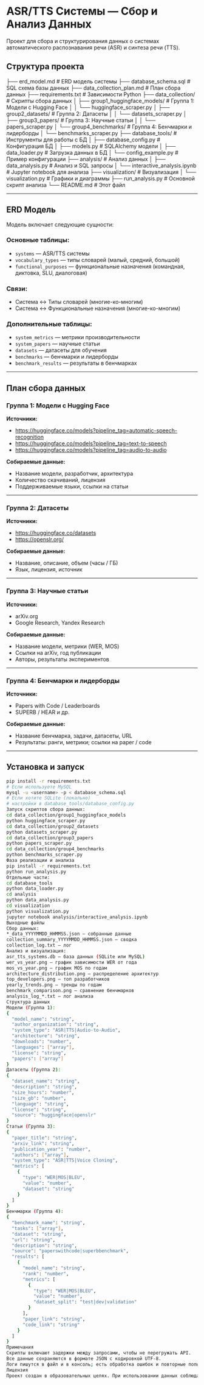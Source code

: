 # ASR/TTS Системы — Сбор и Анализ Данных

Проект для сбора и структурирования данных о системах автоматического распознавания речи (ASR) и синтеза речи (TTS).

## Структура проекта

├── erd_model.md # ERD модель системы
├── database_schema.sql # SQL схема базы данных
├── data_collection_plan.md # План сбора данных
├── requirements.txt # Зависимости Python
├── data_collection/ # Скрипты сбора данных
│ ├── group1_huggingface_models/ # Группа 1: Модели с Hugging Face
│ │ └── huggingface_scraper.py
│ ├── group2_datasets/ # Группа 2: Датасеты
│ │ └── datasets_scraper.py
│ ├── group3_papers/ # Группа 3: Научные статьи
│ │ └── papers_scraper.py
│ └── group4_benchmarks/ # Группа 4: Бенчмарки и лидерборды
│ └── benchmarks_scraper.py
├── database_tools/ # Инструменты для работы с БД
│ ├── database_config.py # Конфигурация БД
│ ├── models.py # SQLAlchemy модели
│ ├── data_loader.py # Загрузка данных в БД
│ └── config_example.py # Пример конфигурации
├── analysis/ # Анализ данных
│ ├── data_analysis.py # Анализ и SQL запросы
│ └── interactive_analysis.ipynb # Jupyter notebook для анализа
├── visualization/ # Визуализация
│ └── visualization.py # Графики и диаграммы
├── run_analysis.py # Основной скрипт анализа
└── README.md # Этот файл

---

## ERD Модель

Модель включает следующие сущности:

### Основные таблицы:

- `systems` — ASR/TTS системы  
- `vocabulary_types` — типы словарей (малый, средний, большой)  
- `functional_purposes` — функциональные назначения (командная, диктовка, SLU, диалоговая)  

### Связи:

- Система ↔ Типы словарей (многие-ко-многим)  
- Система ↔ Функциональные назначения (многие-ко-многим)  

### Дополнительные таблицы:

- `system_metrics` — метрики производительности  
- `system_papers` — научные статьи  
- `datasets` — датасеты для обучения  
- `benchmarks` — бенчмарки и лидерборды  
- `benchmark_results` — результаты в бенчмарках  

---

## План сбора данных

### Группа 1: Модели с Hugging Face

**Источники:**

- https://huggingface.co/models?pipeline_tag=automatic-speech-recognition  
- https://huggingface.co/models?pipeline_tag=text-to-speech  
- https://huggingface.co/models?pipeline_tag=audio-to-audio  

**Собираемые данные:**

- Название модели, разработчик, архитектура  
- Количество скачиваний, лицензия  
- Поддерживаемые языки, ссылки на статьи  

---

### Группа 2: Датасеты

**Источники:**

- https://huggingface.co/datasets  
- https://openslr.org/  

**Собираемые данные:**

- Название, описание, объем (часы / ГБ)  
- Язык, лицензия, источник  

---

### Группа 3: Научные статьи

**Источники:**

- arXiv.org  
- Google Research, Yandex Research  

**Собираемые данные:**

- Название модели, метрики (WER, MOS)  
- Ссылки на arXiv, год публикации  
- Авторы, результаты экспериментов  

---

### Группа 4: Бенчмарки и лидерборды

**Источники:**

- Papers with Code / Leaderboards  
- SUPERB / HEAR и др.  

**Собираемые данные:**

- Название бенчмарка, задачи, датасеты, URL  
- Результаты: ранги, метрики; ссылки на paper / code  

---

## Установка и запуск

```bash
pip install -r requirements.txt
# Если используете MySQL
mysql -u <username> -p < database_schema.sql
# Если хотите SQLite (локально)
# настройки в database_tools/database_config.py
Запуск скриптов сбора данных:
cd data_collection/group1_huggingface_models
python huggingface_scraper.py
cd data_collection/group2_datasets
python datasets_scraper.py
cd data_collection/group3_papers
python papers_scraper.py
cd data_collection/group4_benchmarks
python benchmarks_scraper.py
Фаза реализации и анализа
pip install -r requirements.txt
python run_analysis.py
Отдельные части:
cd database_tools
python data_loader.py
cd analysis
python data_analysis.py
cd visualization
python visualization.py
jupyter notebook analysis/interactive_analysis.ipynb
Выходные файлы
Сбор данных:
*_data_YYYYMMDD_HHMMSS.json — собранные данные
collection_summary_YYYYMMDD_HHMMSS.json — сводка
collection_log.txt — лог
Анализ и визуализация:
asr_tts_systems.db — база данных (SQLite или MySQL)
wer_vs_year.png — график зависимости WER от года
mos_vs_year.png — график MOS по годам
architecture_distribution.png — распределение архитектур
top_developers.png — топ разработчиков
yearly_trends.png — тренды по годам
benchmark_comparison.png — сравнение бенчмарков
analysis_log_*.txt — лог анализа
Структура данных
Модели (Группа 1):
{
  "model_name": "string",
  "author_organization": "string",
  "system_type": "ASR|TTS|Audio-to-Audio",
  "architecture": "string",
  "downloads": "number",
  "languages": ["array"],
  "license": "string",
  "papers": ["array"]
}
Датасеты (Группа 2):
{
  "dataset_name": "string",
  "description": "string",
  "size_hours": "number",
  "size_gb": "number",
  "language": "string",
  "license": "string",
  "source": "huggingface|openslr"
}
Статьи (Группа 3):
{
  "paper_title": "string",
  "arxiv_link": "string",
  "publication_year": "number",
  "authors": ["array"],
  "system_type": "ASR|TTS|Voice Cloning",
  "metrics": [
    {
      "type": "WER|MOS|BLEU",
      "value": "number",
      "dataset": "string"
    }
  ]
}
Бенчмарки (Группа 4):
{
  "benchmark_name": "string",
  "tasks": ["array"],
  "dataset": "string",
  "url": "string",
  "description": "string",
  "source": "paperswithcode|superbbenchmark",
  "results": [
    {
      "model_name": "string",
      "rank": "number",
      "metrics": [
        {
          "type": "WER|MOS|BLEU",
          "value": "number",
          "dataset_split": "test|dev|validation"
        }
      ],
      "paper_link": "string",
      "code_link": "string"
    }
  ]
}
Примечания
Скрипты включают задержки между запросами, чтобы не перегружать API.
Все данные сохраняются в формате JSON с кодировкой UTF-8.
Логи пишутся в файл и в консоль; есть обработка ошибок и повторные попытки.
Лицензия
Проект создан в образовательных целях. При использовании данных соблюдайте лицензии исходных источников.

